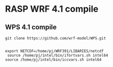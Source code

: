 # RASP WRF 4.1 compile

## WPS 4.1 compile


```
git clone https://github.com/wrf-model/WPS.git


export NETCDF=/home/pj/WRF391/LIBARIES/netcdf
 source /home/pj/intel/bin/ifortvars.sh intel64 
source /home/pj/intel/bin/iccvars.sh intel64

```
